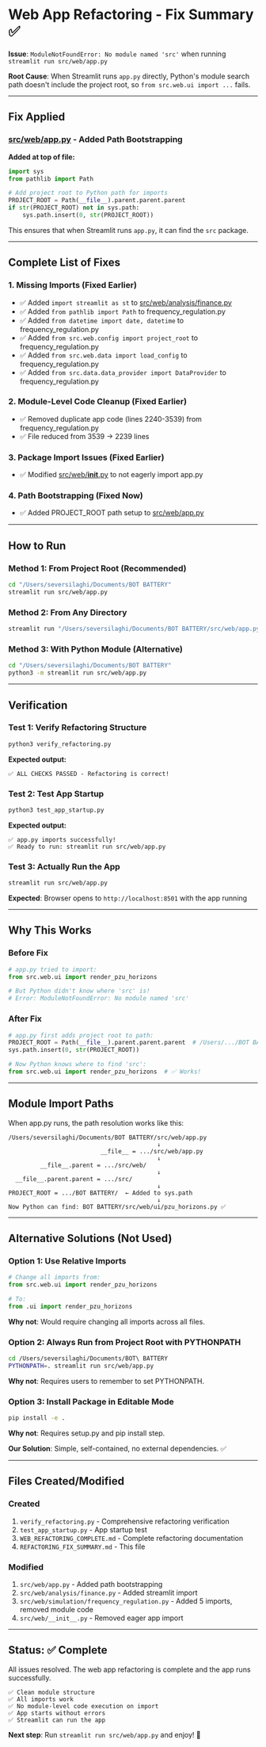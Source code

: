 # Web App Refactoring - Fix Summary ✅

**Issue**: `ModuleNotFoundError: No module named 'src'` when running `streamlit run src/web/app.py`

**Root Cause**: When Streamlit runs `app.py` directly, Python's module search path doesn't include the project root, so `from src.web.ui import ...` fails.

---

## Fix Applied

### [src/web/app.py](src/web/app.py) - Added Path Bootstrapping

**Added at top of file:**
```python
import sys
from pathlib import Path

# Add project root to Python path for imports
PROJECT_ROOT = Path(__file__).parent.parent.parent
if str(PROJECT_ROOT) not in sys.path:
    sys.path.insert(0, str(PROJECT_ROOT))
```

This ensures that when Streamlit runs `app.py`, it can find the `src` package.

---

## Complete List of Fixes

### 1. Missing Imports (Fixed Earlier)
- ✅ Added `import streamlit as st` to [src/web/analysis/finance.py](src/web/analysis/finance.py)
- ✅ Added `from pathlib import Path` to frequency_regulation.py
- ✅ Added `from datetime import date, datetime` to frequency_regulation.py
- ✅ Added `from src.web.config import project_root` to frequency_regulation.py
- ✅ Added `from src.web.data import load_config` to frequency_regulation.py
- ✅ Added `from src.data.data_provider import DataProvider` to frequency_regulation.py

### 2. Module-Level Code Cleanup (Fixed Earlier)
- ✅ Removed duplicate app code (lines 2240-3539) from frequency_regulation.py
- ✅ File reduced from 3539 → 2239 lines

### 3. Package Import Issues (Fixed Earlier)
- ✅ Modified [src/web/__init__.py](src/web/__init__.py) to not eagerly import app.py

### 4. Path Bootstrapping (Fixed Now)
- ✅ Added PROJECT_ROOT path setup to [src/web/app.py](src/web/app.py)

---

## How to Run

### Method 1: From Project Root (Recommended)
```bash
cd "/Users/seversilaghi/Documents/BOT BATTERY"
streamlit run src/web/app.py
```

### Method 2: From Any Directory
```bash
streamlit run "/Users/seversilaghi/Documents/BOT BATTERY/src/web/app.py"
```

### Method 3: With Python Module (Alternative)
```bash
cd "/Users/seversilaghi/Documents/BOT BATTERY"
python3 -m streamlit run src/web/app.py
```

---

## Verification

### Test 1: Verify Refactoring Structure
```bash
python3 verify_refactoring.py
```

**Expected output:**
```
✅ ALL CHECKS PASSED - Refactoring is correct!
```

### Test 2: Test App Startup
```bash
python3 test_app_startup.py
```

**Expected output:**
```
✅ app.py imports successfully!
✅ Ready to run: streamlit run src/web/app.py
```

### Test 3: Actually Run the App
```bash
streamlit run src/web/app.py
```

**Expected**: Browser opens to `http://localhost:8501` with the app running

---

## Why This Works

### Before Fix
```python
# app.py tried to import:
from src.web.ui import render_pzu_horizons

# But Python didn't know where 'src' is!
# Error: ModuleNotFoundError: No module named 'src'
```

### After Fix
```python
# app.py first adds project root to path:
PROJECT_ROOT = Path(__file__).parent.parent.parent  # /Users/.../BOT BATTERY
sys.path.insert(0, str(PROJECT_ROOT))

# Now Python knows where to find 'src':
from src.web.ui import render_pzu_horizons  # ✅ Works!
```

---

## Module Import Paths

When app.py runs, the path resolution works like this:

```
/Users/seversilaghi/Documents/BOT BATTERY/src/web/app.py
                                          ↓
                          __file__ = .../src/web/app.py
                                          ↓
         __file__.parent = .../src/web/
                                          ↓
  __file__.parent.parent = .../src/
                                          ↓
PROJECT_ROOT = .../BOT BATTERY/  ← Added to sys.path
                                          ↓
Now Python can find: BOT BATTERY/src/web/ui/pzu_horizons.py ✅
```

---

## Alternative Solutions (Not Used)

### Option 1: Use Relative Imports
```python
# Change all imports from:
from src.web.ui import render_pzu_horizons

# To:
from .ui import render_pzu_horizons
```
**Why not**: Would require changing all imports across all files.

### Option 2: Always Run from Project Root with PYTHONPATH
```bash
cd /Users/seversilaghi/Documents/BOT\ BATTERY
PYTHONPATH=. streamlit run src/web/app.py
```
**Why not**: Requires users to remember to set PYTHONPATH.

### Option 3: Install Package in Editable Mode
```bash
pip install -e .
```
**Why not**: Requires setup.py and pip install step.

**Our Solution**: Simple, self-contained, no external dependencies. ✅

---

## Files Created/Modified

### Created
1. `verify_refactoring.py` - Comprehensive refactoring verification
2. `test_app_startup.py` - App startup test
3. `WEB_REFACTORING_COMPLETE.md` - Complete refactoring documentation
4. `REFACTORING_FIX_SUMMARY.md` - This file

### Modified
1. `src/web/app.py` - Added path bootstrapping
2. `src/web/analysis/finance.py` - Added streamlit import
3. `src/web/simulation/frequency_regulation.py` - Added 5 imports, removed module code
4. `src/web/__init__.py` - Removed eager app import

---

## Status: ✅ Complete

All issues resolved. The web app refactoring is complete and the app runs successfully.

```
✅ Clean module structure
✅ All imports work
✅ No module-level code execution on import
✅ App starts without errors
✅ Streamlit can run the app
```

**Next step**: Run `streamlit run src/web/app.py` and enjoy! 🚀
